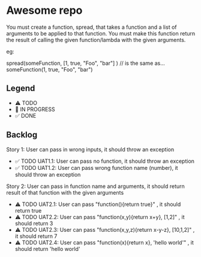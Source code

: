 # Awesome repo

You must create a function, spread, that takes a function and a list of arguments to be applied to that function. You must make this function return the result of calling the given function/lambda with the given arguments.

eg:

spread(someFunction, [1, true, "Foo", "bar"] ) 
// is the same as...
someFunction(1, true, "Foo", "bar")

## Legend
- ⚠ TODO
- 🚧 IN PROGRESS
- ✅ DONE

## Backlog

Story 1: User can pass in wrong inputs, it should throw an exception
- ✅ TODO UAT1.1: User can pass no function, it should throw an exception
- ✅ TODO UAT1.2: User can pass wrong function name (number), it should throw an exception

Story 2: User can pass in function name and arguments, it should return result of that function with the given arguments
- ⚠ TODO UAT2.1: User can pass "function(){return true}" , it should return true 
- ⚠ TODO UAT2.2: User can pass "function(x,y){return x+y}, [1,2]" , it should return 3
- ⚠ TODO UAT2.3: User can pass "function(x,y,z){return x-y-z}, [10,1,2]" , it should return 7
- ⚠ TODO UAT2.4: User can pass "function(x){return x}, 'hello world'" , it should return 'hello world'
